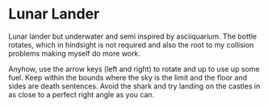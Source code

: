 # Lunar Lander

Lunar lander but underwater and semi inspired by asciiquarium. The bottle rotates, which in hindsight is not required and also the root to my collision problems making myself do more work. 

Anyhow, use the arrow keys (left and right) to rotate and up to use up some fuel. Keep within the bounds where the sky is the limit and the floor and sides are death sentences. Avoid the shark and try landing on the castles in as close to a perfect right angle as you can.
